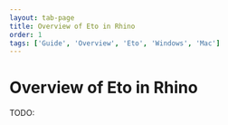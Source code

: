 ```yaml
---
layout: tab-page
title: Overview of Eto in Rhino
order: 1
tags: ['Guide', 'Overview', 'Eto', 'Windows', 'Mac']
---
```


# Overview of Eto in Rhino

TODO:
